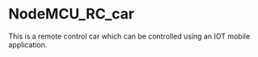 # NodeMCU_RC_car
This is a remote control car which can be controlled using an IOT mobile application.
